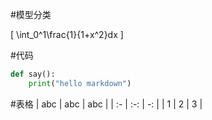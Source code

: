 #模型分类

\[ \int_0^1\frac{1}{1+x^2}dx \]

#代码
```python
def say():
    print("hello markdown")
```
#表格
| abc | abc | abc |
| :- | :-: | -: |
| 1 | 2 | 3 |